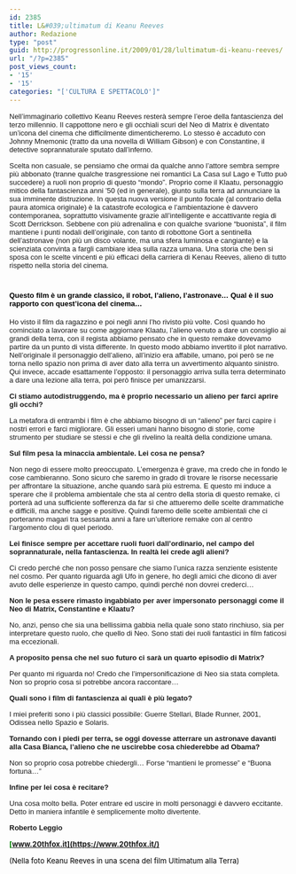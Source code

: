 ```yaml
---
id: 2385
title: L&#039;ultimatum di Keanu Reeves
author: Redazione
type: "post"
guid: http://progressonline.it/2009/01/28/lultimatum-di-keanu-reeves/
url: "/?p=2385"
post_views_count:
- '15'
- '15'
categories: "['CULTURA E SPETTACOLO']"
---
```


<font face="Tahoma, sans-serif"><font size="2"><span>Nell’immaginario collettivo Keanu Reeves resterà sempre l’eroe della fantascienza del terzo millennio. Il cappottone nero e gli occhiali scuri del Neo di Matrix è diventato un’icona del cinema che difficilmente dimenticheremo. Lo stesso è accaduto con Johnny Mnemonic (tratto da una novella di William Gibson) e con Constantine, il detective soprannaturale sputato dall’inferno. </span></font></font><font face="Tahoma, sans-serif"><font size="2"><span> </span></font></font>

<font face="Tahoma, sans-serif"><font size="2"></font></font>

<font face="Tahoma, sans-serif"><font size="2"><span>Scelta non casuale, se pensiamo che ormai da qualche anno l’attore sembra sempre più abbonato (tranne qualche trasgressione nei romantici La Casa sul Lago e Tutto può succedere) a ruoli non proprio di questo “mondo”. Proprio come il Klaatu, personaggio mitico della fantascienza anni ’50 (ed in generale), giunto sulla terra ad annunciare la sua imminente distruzione. In questa nuova versione il punto focale (al contrario della paura atomica originale) è la catastrofe ecologica e l’ambientazione è davvero contemporanea, soprattutto visivamente grazie all’intelligente e accattivante regia di Scott Derrickson. Sebbene con più adrenalina e con qualche svarione “buonista”, il film mantiene i punti nodali dell’originale, con tanto di robottone Gort a sentinella dell’astronave (non più un disco volante, ma una sfera luminosa e cangiante) e la scienziata convinta a fargli cambiare idea sulla razza umana. Una storia che ben si sposa con le scelte vincenti e più efficaci della carriera di Kenau Reeves, alieno di tutto rispetto nella storia del cinema. </span></font></font>

# <font face="Tahoma, sans-serif"><font color="#000000" size="2">Questo film è un grande classico, il robot, l’alieno, l’astronave… Qual è il suo rapporto con quest’icona del cinema…</font></font>

<font face="Tahoma, sans-serif"><font size="2"><span>Ho</span><span> visto il film da ragazzino e poi negli anni l’ho rivisto più volte. Così quando ho cominciato a lavorare su come aggiornare Klaatu, l’alieno venuto a dare un consiglio ai grandi della terra, con il regista abbiamo pensato che in questo remake dovevamo partire da un punto di vista differente. In questo modo abbiamo invertito il plot narrativo. Nell’originale il personaggio dell’alieno, all’inizio era affabile, umano, poi però se ne torna nello spazio non prima di aver dato alla terra un avvertimento alquanto sinistro. Qui invece, accade esattamente l’opposto: il personaggio arriva sulla terra determinato a dare una lezione alla terra, poi però finisce per umanizzarsi. </span></font></font>

<font face="Tahoma, sans-serif"><font size="2">**Ci stiamo autodistruggendo, ma è proprio necessario un alieno per farci aprire gli occhi?**</font></font>

<font face="Tahoma, sans-serif"><font size="2">La metafora di entrambi i film è che abbiamo bisogno di un “alieno” per farci capire i nostri errori e farci migliorare. Gli esseri umani hanno bisogno di storie, come strumento per studiare se stessi e che gli rivelino la realtà della condizione umana.</font></font>

<font face="Tahoma, sans-serif"><font size="2">**Sul film pesa la minaccia ambientale. Lei cosa ne pensa?**</font></font>

<font face="Tahoma, sans-serif"><font size="2"><span>Non nego di essere molto preoccupato. L’emergenza è grave, ma credo che in fondo le cose cambieranno. </span><span>Sono sicuro che saremo in grado di trovare le risorse necessarie per affrontare la situazione, anche quando sarà più estrema. E questo mi induce a sperare che il problema ambientale che sta al centro della storia di questo remake, ci porterà ad una sufficiente sofferenza da far sì che attueremo delle scelte drammatiche e difficili, ma anche sagge e positive. Quindi faremo delle scelte ambientali che ci porteranno magari tra sessanta anni a fare un’ulteriore remake con al centro l’argomento clou di quel periodo.</span></font></font>

<font face="Tahoma, sans-serif"><font size="2">**<span>Lei finisce sempre per accettare ruoli fuori dall’ordinario, nel campo del soprannaturale, nella fantascienza. In realtà </span><span>lei crede agli alieni?</span>**</font></font>

<font face="Tahoma, sans-serif"><font size="2"><span>Ci credo perché </span><span>che non posso pensare che siamo l’unica razza senziente esistente nel cosmo. Per quanto riguarda agli Ufo in genere, ho degli amici che dicono di aver avuto delle esperienze in questo campo, quindi perché non dovrei crederci…</span></font></font>

<font face="Tahoma, sans-serif"><font size="2">**<span>Non le pesa essere rimasto ingabbiato </span><span>per aver impersonato personaggi come il Neo di Matrix, Constantine e Klaatu?</span>**</font></font>

<font face="Tahoma, sans-serif"><font size="2"><span>No, anzi, pe</span><span>nso che sia una bellissima gabbia nella quale sono stato rinchiuso, sia per interpretare questo ruolo, che quello di Neo. Sono stati dei ruoli fantastici in film faticosi ma eccezionali.</span></font></font>

<font face="Tahoma, sans-serif"><font size="2">**A proposito pensa che nel suo futuro ci sarà un quarto episodio di Matrix?**</font></font>

<font face="Tahoma, sans-serif"><font size="2">Per quanto mi riguarda no! Credo che l’impersonificazione di Neo sia stata completa. Non so proprio cosa si potrebbe ancora raccontare…</font></font>

<font face="Tahoma, sans-serif"><font size="2">**Quali sono i film di fantascienza ai quali è più legato?**</font></font>

<font face="Tahoma, sans-serif"><font size="2"><span>I miei preferiti sono i più classici possibile: Guerre Stellari, Blade Runner, 2001</span><span>, Odissea nello Spazio e Solaris.</span></font></font>

<font face="Tahoma, sans-serif"><font size="2">**Tornando con i piedi per terra, se oggi dovesse atterrare un astronave davanti alla Casa Bianca, l’alieno che ne uscirebbe cosa chiederebbe ad Obama?**</font></font>

<font face="Tahoma, sans-serif"><font size="2"><span>Non so proprio cosa potrebbe chiedergli</span><span>… Forse “mantieni le promesse” e “Buona fortuna…”</span></font></font>

<font face="Tahoma, sans-serif"><font size="2">**Infine per lei cosa è recitare?**</font></font>

<font face="Tahoma, sans-serif"><font size="2">Una cosa molto bella. Poter entrare ed uscire in molti personaggi è davvero eccitante. Detto in maniera infantile è semplicemente molto divertente.</font></font>

<font face="Tahoma, sans-serif"><font size="2">**Roberto Leggio**</font></font>

**<font color="#008000" size="2">[www.20thfox.it](https://www.20thfox.it/)</font>**

<font color="#008000" size="2"> </font>

<font color="#000000" size="2">(Nella foto Keanu Reeves in una scena del film Ultimatum alla Terra)</font>